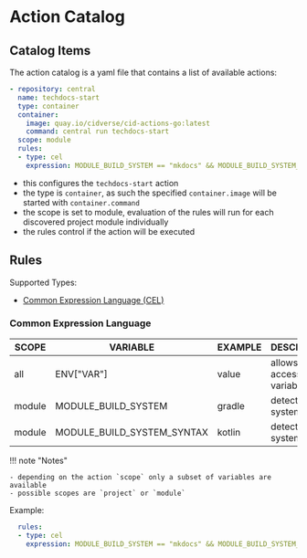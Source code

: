 # Action Catalog

## Catalog Items

The action catalog is a yaml file that contains a list of available actions:

``` yaml
- repository: central
  name: techdocs-start
  type: container
  container:
    image: quay.io/cidverse/cid-actions-go:latest
    command: central run techdocs-start
  scope: module
  rules:
  - type: cel
    expression: MODULE_BUILD_SYSTEM == "mkdocs" && MODULE_BUILD_SYSTEM_SYNTAX == "mkdocs-techdocs"
```

- this configures the `techdocs-start` action
- the type is `container`, as such the specified `container.image` will be started with `container.command`
- the scope is set to module, evaluation of the rules will run for each discovered project module individually
- the rules control if the action will be executed

## Rules

Supported Types:

- [Common Expression Language (CEL)](https://github.com/google/cel-spec)

### Common Expression Language

| SCOPE  | VARIABLE                   | EXAMPLE | DESCRIPTION                    |
|--------|----------------------------|---------|--------------------------------|
| all    | ENV["VAR"]                 | value   | allows to access env variables |
| module | MODULE_BUILD_SYSTEM        | gradle  | detected build system          |
| module | MODULE_BUILD_SYSTEM_SYNTAX | kotlin  | detected build system syntax   |

!!! note "Notes"

    - depending on the action `scope` only a subset of variables are available
    - possible scopes are `project` or `module`

Example:

``` yaml
  rules:
  - type: cel
    expression: MODULE_BUILD_SYSTEM == "mkdocs" && MODULE_BUILD_SYSTEM_SYNTAX == "mkdocs-techdocs"
```
